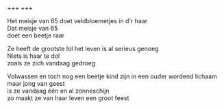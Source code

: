 +++
+++

Het meisje van 65
doet veldbloemetjes in d'r haar\
Dat meisje van 65\
doet een beetje raar

Ze heeft de grootste lol
het leven is al serieus genoeg\
Niets is haar te dol\
zoals ze zich vandaag gedroeg

Volwassen en toch nog een beetje kind zijn
in een ouder wordend lichaam maar jong van geest\
is ze vandaag één en al zonneschijn\
zo maakt ze van haar leven een groot feest
